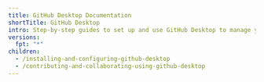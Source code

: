 ```yaml
---
title: GitHub Desktop Documentation
shortTitle: GitHub Desktop
intro: Step-by-step guides to set up and use GitHub Desktop to manage your project work.
versions:
  fpt: "*"
children:
  - /installing-and-configuring-github-desktop
  - /contributing-and-collaborating-using-github-desktop
---
```

